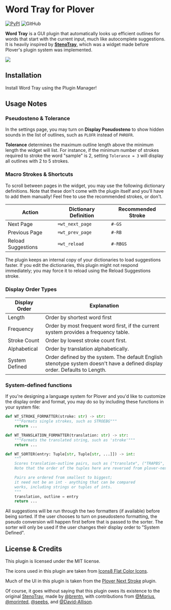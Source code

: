 # Word Tray for Plover
[![PyPI](https://img.shields.io/pypi/v/plover-word-tray)](https://pypi.org/project/plover-word-tray/)
![GitHub](https://img.shields.io/github/license/Kaoffie/plover_word_tray)

**Word Tray** is a GUI plugin that automatically looks up efficient outlines for words that start with the current input, much like autocomplete suggestions. It is heavily inspired by [**StenoTray**](https://github.com/brentn/StenoTray), which was a widget made before Plover's plugin system was implemented.

![](https://user-images.githubusercontent.com/30435273/147299721-5c1727ce-4536-4636-9f2a-4c668d9296fe.png)

## Installation

Install Word Tray using the Plugin Manager!

## Usage Notes

### Pseudosteno & Tolerance

In the settings page, you may turn on **Display Pseudosteno** to show hidden sounds in the list of outlines, such as `PLOFR` instead of `PHROFR`.

**Tolerance** determines the maximum outline length above the minimum length the widget will list. For instance, if the minimum number of strokes required to stroke the word "sample" is 2, setting `Tolerance = 3` will display all outlines with 2 to 5 strokes.

### Macro Strokes & Shortcuts

To scroll between pages in the widget, you may use the following dictionary definitions. Note that these don't come with the plugin itself and you'll have to add them manually! Feel free to use the recommended strokes, or don't.

| Action             | Dictionary Definition | Recommended Stroke |
|--------------------|-----------------------|--------------------|
| Next Page          | `=wt_next_page`       | `#-GS`             |
| Previous Page      | `=wt_prev_page`       | `#-RB`             |
| Reload Suggestions | `=wt_reload`          | `#-RBGS`           |

The plugin keeps an internal copy of your dictionaries to load suggestions faster. If you edit the dictionaries, this plugin might not respond immediately; you may force it to reload using the Reload Suggestions stroke.

### Display Order Types

| Display Order | Explanation |
|---|---|
| Length | Order by shortest word first |
| Frequency | Order by most frequent word first, if the current system provides a frequency table. |
| Stroke Count | Order by lowest stroke count first. |
| Alphabetical | Order by translation alphabetically. |
| System Defined | Order defined by the system. The default English stenotype system doesn't have a defined display order. Defaults to Length. |

### System-defined functions

If you're designing a language system for Plover and you'd like to customize the display order and format, you may do so by including these functions in your system file:

```py
def WT_STROKE_FORMATTER(stroke: str) -> str:
    """Formats single strokes, such as STROEBG"""
    return ...

def WT_TRANSLATION_FORMATTER(translation: str) -> str:
    """Formats the translated string, such as 'stroke'"""
    return ...

def WT_SORTER(entry: Tuple[str, Tuple[str, ...]]) -> int:
    """
    Scores translation-outline pairs, such as ("translate", ("TRAPBS", "HRAEUT"))
    Note that the order of the tuples here are reversed from plover-next-stroke.

    Pairs are ordered from smallest to biggest;
    it need not be an int - anything that can be compared
    works, including strings or tuples of ints.
    """
    translation, outline = entry
    return ...
```

All suggestions will be run through the two formatters (if available) before being sorted. If the user chooses to turn on pseudosteno formatting, the pseudo conversion will happen first before that is passed to the sorter. The sorter will only be used if the user changes their display order to "System Defined".

## License & Credits

This plugin is licensed under the MIT license.

The icons used in this plugin are taken from [Icons8 Flat Color Icons](https://github.com/icons8/flat-color-icons).

Much of the UI in this plugin is taken from the [Plover Next Stroke](https://github.com/Kaoffie/plover_next_stroke) plugin.

Of course, it goes without saying that this plugin owes its existence to the original [StenoTray](https://github.com/brentn/StenoTray), made by [@brentn](https://github.com/brentn), with contributions from [@Mqrius](https://github.com/Mqrius), [@morinted](https://github.com/morinted), [@seebs](https://github.com/seebs), and [@David-Allison](https://github.com/David-Allison).